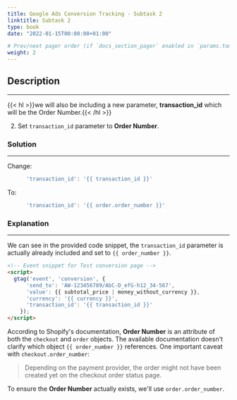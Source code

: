 ```yaml
---
title: Google Ads Conversion Tracking - Subtask 2
linktitle: Subtask 2
type: book
date: "2022-01-15T00:00:00+01:00"

# Prev/next pager order (if `docs_section_pager` enabled in `params.toml`)
weight: 2
---
```


## Description

***

{{< hl >}}we will also be including a new parameter, **transaction_id** which will be the Order Number.{{< /hl >}}
<br />

2. Set `transaction_id` parameter to **Order Number**.   


### Solution

***

Change:
```js
      'transaction_id': '{{ transaction_id }}'  
```
To:
```js
      'transaction_id': '{{ order.order_number }}'     
```

### Explanation

***

We can see in the provided code snippet, the `transaction_id` parameter is actually already included and set to `{{ order_number }}`.

```HTML
<!-- Event snippet for Test conversion page -->  
<script>
  gtag('event', 'conversion', {  
      'send_to': 'AW-123456789/AbC-D_efG-h12_34-567',  
      'value': {{ subtotal_price | money_without_currency }},  
      'currency': '{{ currency }}',  
      'transaction_id': '{{ transaction_id }}'  
    });  
</script> 
```

According to Shopify's documentation, **Order Number** is an attribute of both the `checkout` and `order` objects. The available documentation doesn't clarify which object `{{ order_number }}` references. One important caveat with `checkout.order_number`:

> Depending on the payment provider, the order might not have been created yet on the checkout order status page.

To ensure the **Order Number** actually exists, we'll use `order.order_number`.